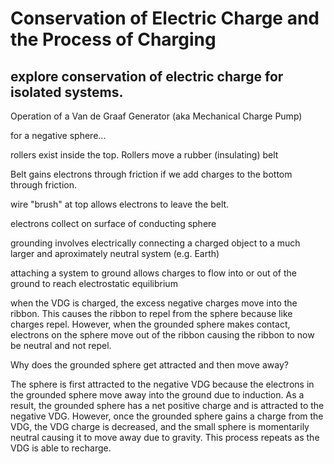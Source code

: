 # Conservation of Electric Charge and the Process of Charging 

## explore conservation of electric charge for isolated systems. 

Operation of a Van de Graaf Generator (aka Mechanical Charge Pump)

for a negative sphere... 

rollers exist inside the top. Rollers move a rubber (insulating) belt

Belt gains electrons through friction 
if we add charges to the bottom through friction. 

wire "brush" at top allows electrons to leave the belt. 

electrons collect on surface of conducting sphere 

grounding involves electrically connecting a charged object to a much larger and aproximately neutral system (e.g. Earth)

attaching a system to ground allows charges to flow into or out of the ground to reach electrostatic equilibrium 

when the VDG is charged, the excess negative charges move into the ribbon. This causes the ribbon to repel from the sphere because like charges repel. However, when the grounded sphere makes contact, electrons on the sphere move out of the ribbon causing the ribbon to now be neutral and not repel. 

Why does the grounded sphere get attracted and then move away?

The sphere is first attracted to the negative VDG because the electrons in the grounded sphere move away into the ground due to induction. As a result, the grounded sphere has a net positive charge and is attracted to the negative VDG. However, once the grounded sphere gains a charge from the VDG, the VDG charge is decreased, and the small sphere is momentarily neutral causing it to move away due to gravity. This process repeats as the VDG is able to recharge.





